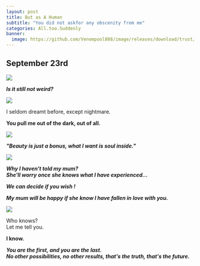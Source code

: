```yaml
---
layout: post
title: But as A Human
subtitle: "You did not askfor any obscenity from me"
categories: All.too.Suddenly
banner: 
  image: https://github.com/Venompool888/image/releases/download/trust/1697200339984.jpeg
---
```

  
## September 23rd
![](https://github.com/Venompool888/image/releases/download/trust/Screenshot_20231014_234122.jpg)  
  
***Is it still not weird?***  

![](https://github.com/Venompool888/image/releases/download/trust/Screenshot_20231014_234441.jpg)  
  
I seldom dreamt before, except nightmare.  
  
**You pull me out of the dark, out of all.**  
  
![](https://github.com/Venompool888/image/releases/download/trust/Screenshot_20231014_234858.jpg)  
  
***"Beauty is just a bonus, what I want is soul inside."***  
  
![](https://github.com/Venompool888/image/releases/download/trust/Screenshot_20231014_235551.jpg)  
  
***Why I haven't told my mum?***  
***She'll worry once she knows what I have experienced...***  
  
***We can decide if you wish !***  

***My mum will be happy if she know I have fallen in love with you.***  
  
![](https://github.com/Venompool888/image/releases/download/trust/Screenshot_20231015_000410.jpg)  
  
Who knows?  
Let me tell you.  
  
**I know.**  
  
***You are the first, and you are the last.***  
***No other possibilities, no other results, that's the truth, that's the future.***  
